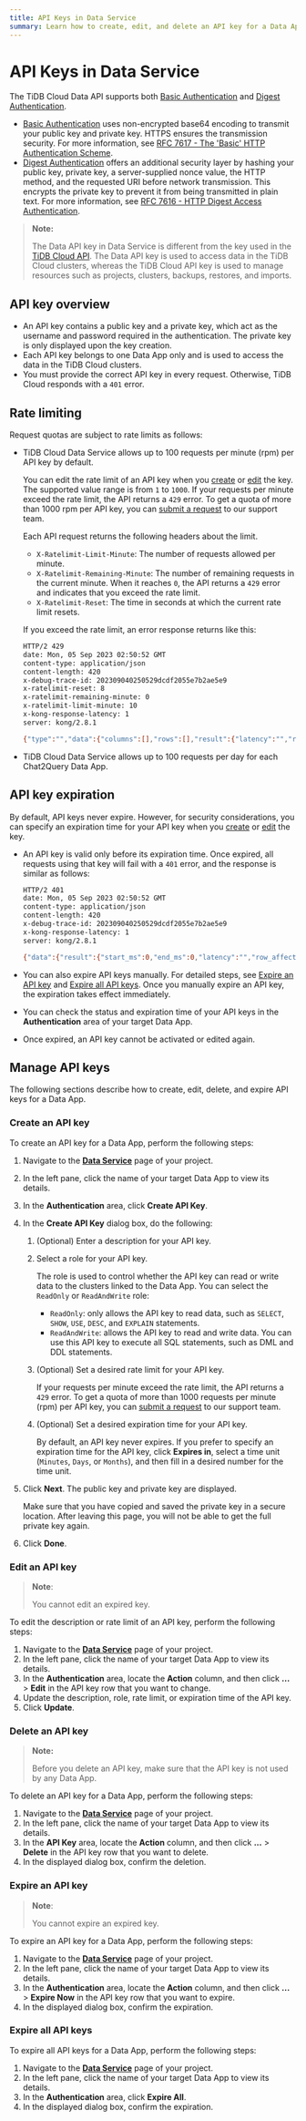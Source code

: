 ```yaml
---
title: API Keys in Data Service
summary: Learn how to create, edit, and delete an API key for a Data App.
---
```


# API Keys in Data Service

The TiDB Cloud Data API supports both [Basic Authentication](https://en.wikipedia.org/wiki/Basic_access_authentication) and [Digest Authentication](https://en.wikipedia.org/wiki/Digest_access_authentication).

- [Basic Authentication](https://en.wikipedia.org/wiki/Basic_access_authentication) uses non-encrypted base64 encoding to transmit your public key and private key. HTTPS ensures the transmission security. For more information, see [RFC 7617 - The 'Basic' HTTP Authentication Scheme](https://datatracker.ietf.org/doc/html/rfc7617).
- [Digest Authentication](https://en.wikipedia.org/wiki/Digest_access_authentication) offers an additional security layer by hashing your public key, private key, a server-supplied nonce value, the HTTP method, and the requested URI before network transmission. This encrypts the private key to prevent it from being transmitted in plain text. For more information, see [RFC 7616 - HTTP Digest Access Authentication](https://datatracker.ietf.org/doc/html/rfc7616).

> **Note:**
>
> The Data API key in Data Service is different from the key used in the [TiDB Cloud API](https://docs.pingcap.com/tidbcloud/api/v1beta#section/Authentication). The Data API key is used to access data in the TiDB Cloud clusters, whereas the TiDB Cloud API key is used to manage resources such as projects, clusters, backups, restores, and imports.

## API key overview

- An API key contains a public key and a private key, which act as the username and password required in the authentication. The private key is only displayed upon the key creation.
- Each API key belongs to one Data App only and is used to access the data in the TiDB Cloud clusters.
- You must provide the correct API key in every request. Otherwise, TiDB Cloud responds with a `401` error.

## Rate limiting

Request quotas are subject to rate limits as follows:

- TiDB Cloud Data Service allows up to 100 requests per minute (rpm) per API key by default.

    You can edit the rate limit of an API key when you [create](#create-an-api-key) or [edit](#edit-an-api-key) the key. The supported value range is from `1` to `1000`. If your requests per minute exceed the rate limit, the API returns a `429` error. To get a quota of more than 1000 rpm per API key, you can [submit a request](https://tidb.support.pingcap.com//requests/new?ticket_form_id=7800003722519) to our support team.

    Each API request returns the following headers about the limit.

    - `X-Ratelimit-Limit-Minute`: The number of requests allowed per minute.
    - `X-Ratelimit-Remaining-Minute`: The number of remaining requests in the current minute. When it reaches `0`, the API returns a `429` error and indicates that you exceed the rate limit.
    - `X-Ratelimit-Reset`: The time in seconds at which the current rate limit resets.

  If you exceed the rate limit, an error response returns like this:

    ```bash
    HTTP/2 429
    date: Mon, 05 Sep 2023 02:50:52 GMT
    content-type: application/json
    content-length: 420
    x-debug-trace-id: 202309040250529dcdf2055e7b2ae5e9
    x-ratelimit-reset: 8
    x-ratelimit-remaining-minute: 0
    x-ratelimit-limit-minute: 10
    x-kong-response-latency: 1
    server: kong/2.8.1

    {"type":"","data":{"columns":[],"rows":[],"result":{"latency":"","row_affect":0,"code":49900007,"row_count":0,"end_ms":0,"limit":0,"message":"API key rate limit exceeded. The limit can be increased up to 1000 requests per minute per API key in TiDB Cloud console. For an increase in quota beyond 1000 rpm, please contact us: https://tidb.support.pingcap.com//requests/new?ticket_form_id=7800003722519","start_ms":0}}}
    ```

- TiDB Cloud Data Service allows up to 100 requests per day for each Chat2Query Data App.

## API key expiration

By default, API keys never expire. However, for security considerations, you can specify an expiration time for your API key when you [create](#create-an-api-key) or [edit](#edit-an-api-key) the key. 

- An API key is valid only before its expiration time. Once expired, all requests using that key will fail with a `401` error, and the response is similar as follows:

    ```bash
    HTTP/2 401
    date: Mon, 05 Sep 2023 02:50:52 GMT
    content-type: application/json
    content-length: 420
    x-debug-trace-id: 202309040250529dcdf2055e7b2ae5e9
    x-kong-response-latency: 1
    server: kong/2.8.1

    {"data":{"result":{"start_ms":0,"end_ms":0,"latency":"","row_affect":0,"limit":0,"code":49900002,"message":"API Key is no longer valid","row_count":0},"columns":[],"rows":[]},"type":""}
    ```

- You can also expire API keys manually. For detailed steps, see [Expire an API key](#expire-an-api-key) and [Expire all API keys](#expire-all-api-keys). Once you manually expire an API key, the expiration takes effect immediately.

- You can check the status and expiration time of your API keys in the **Authentication** area of your target Data App.

- Once expired, an API key cannot be activated or edited again.

## Manage API keys

The following sections describe how to create, edit, delete, and expire API keys for a Data App.

### Create an API key

To create an API key for a Data App, perform the following steps:

1. Navigate to the [**Data Service**](https://tidbcloud.com/console/data-service) page of your project.
2. In the left pane, click the name of your target Data App to view its details.
3. In the **Authentication** area, click **Create API Key**.
4. In the **Create API Key** dialog box, do the following:

    1. (Optional) Enter a description for your API key.
    2. Select a role for your API key.

        The role is used to control whether the API key can read or write data to the clusters linked to the Data App. You can select the `ReadOnly` or `ReadAndWrite` role:

        - `ReadOnly`: only allows the API key to read data, such as `SELECT`, `SHOW`, `USE`, `DESC`, and `EXPLAIN` statements.
        - `ReadAndWrite`: allows the API key to read and write data. You can use this API key to execute all SQL statements, such as DML and DDL statements.

    3. (Optional) Set a desired rate limit for your API key.

       If your requests per minute exceed the rate limit, the API returns a `429` error. To get a quota of more than 1000 requests per minute (rpm) per API key, you can [submit a request](https://tidb.support.pingcap.com//requests/new?ticket_form_id=7800003722519) to our support team.

    4. (Optional) Set a desired expiration time for your API key.

        By default, an API key never expires. If you prefer to specify an expiration time for the API key, click **Expires in**, select a time unit (`Minutes`, `Days`, or `Months`), and then fill in a desired number for the time unit. 

5. Click **Next**. The public key and private key are displayed.

    Make sure that you have copied and saved the private key in a secure location. After leaving this page, you will not be able to get the full private key again.

6. Click **Done**.

### Edit an API key

> **Note**:
>
> You cannot edit an expired key.

To edit the description or rate limit of an API key, perform the following steps:

1. Navigate to the [**Data Service**](https://tidbcloud.com/console/data-service) page of your project.
2. In the left pane, click the name of your target Data App to view its details.
3. In the **Authentication** area, locate the **Action** column, and then click **...** > **Edit** in the API key row that you want to change.
4. Update the description, role, rate limit, or expiration time of the API key.
5. Click **Update**.

### Delete an API key

> **Note:**
>
> Before you delete an API key, make sure that the API key is not used by any Data App.

To delete an API key for a Data App, perform the following steps:

1. Navigate to the [**Data Service**](https://tidbcloud.com/console/data-service) page of your project.
2. In the left pane, click the name of your target Data App to view its details.
3. In the **API Key** area, locate the **Action** column, and then click **...** > **Delete** in the API key row that you want to delete.
4. In the displayed dialog box, confirm the deletion.

### Expire an API key

> **Note**:
>
> You cannot expire an expired key.

To expire an API key for a Data App, perform the following steps:

1. Navigate to the [**Data Service**](https://tidbcloud.com/console/data-service) page of your project.
2. In the left pane, click the name of your target Data App to view its details.
3. In the **Authentication** area, locate the **Action** column, and then click **...** > **Expire Now** in the API key row that you want to expire.
4. In the displayed dialog box, confirm the expiration.

### Expire all API keys

To expire all API keys for a Data App, perform the following steps:

1. Navigate to the [**Data Service**](https://tidbcloud.com/console/data-service) page of your project.
2. In the left pane, click the name of your target Data App to view its details.
3. In the **Authentication** area, click **Expire All**.
4. In the displayed dialog box, confirm the expiration.